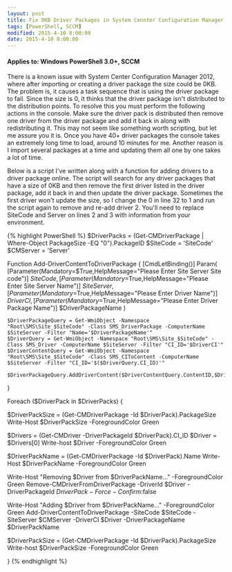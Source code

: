 ```yaml
---
layout: post
title: Fix 0KB Driver Packages in System Cennter Configuration Manager 2012 with PowerShell
tags: [PowerShell, SCCM]
modified: 2015-4-10 8:00:00
date: 2015-4-10 8:00:00
---
```

#### Applies to: Windows PowerShell 3.0+, SCCM

There is a known issue with System Center Configuration Manager 2012, where after importing or creating a driver package the size could be 0KB. The problem is, it causes a task sequence that is using the driver package to fail. Since the size is 0, it thinks that the driver package isn't distributed to the distribution points. To resolve this you must perform the following actions in the console. Make sure the driver pack is distributed then remove one driver from the driver package and add it back in along with redistributing it. This may not seem like something worth scripting, but let me assure you it is. Once you have 40+ driver packages the console takes an extremely long time to load, around 10 minutes for me. Another reason is I import several packages at a time and updating them all one by one takes a lot of time.

Below is a script I've written along with a function for adding drivers to a driver package online. The script will search for any driver packages that have a size of 0KB and then remove the first driver listed in the driver package, add it back in and then update the driver package. Sometimes the first driver won't update the size, so I change the 0 in line 32 to 1 and run the script again to remove and re-add driver 2. You'll need to replace SiteCode and Server on lines 2 and 3 with information from your environment.

{% highlight PowerShell %}
$DriverPacks = (Get-CMDriverPackage | Where-Object PackageSize -EQ "0").PackageID
$SiteCode = 'SiteCode'
$CMServer = 'Server'

Function Add-DriverContentToDriverPackage
{
    [CmdLetBinding()]
    Param(
    [Parameter(Mandatory=$True,HelpMessage="Please Enter Site Server Site code")]
              $SiteCode,
    [Parameter(Mandatory=$True,HelpMessage="Please Enter Site Server Name")]
              $SiteServer,
    [Parameter(Mandatory=$True,HelpMessage="Please Enter Driver Name")]
              $DriverCI,
    [Parameter(Mandatory=$True,HelpMessage="Please Enter Driver Package Name")]
              $DriverPackageName
         )     

    $DriverPackageQuery = Get-WmiObject -Namespace "Root\SMS\Site_$SiteCode" -Class SMS_DriverPackage -ComputerName $SiteServer -Filter "Name='$DriverPackageName'"
    $DriverQuery = Get-WmiObject -Namespace "Root\SMS\Site_$SiteCode" -Class SMS_Driver -ComputerName $SiteServer -Filter "CI_ID='$DriverCI'"
    $DriverContentQuery = Get-WmiObject -Namespace "Root\SMS\Site_$SiteCode" -Class SMS_CIToContent -ComputerName $SiteServer -Filter "CI_ID='$($DriverQuery.CI_ID)'"

    $DriverPackageQuery.AddDriverContent($DriverContentQuery.ContentID,$DriverQuery.ContentSourcePath,$False)
}

Foreach ($DriverPack in $DriverPacks) {

$DriverPackSize = (Get-CMDriverPackage -Id $DriverPack).PackageSize
Write-Host $DriverPackSize -ForegroundColor Green

$Drivers = (Get-CMDriver -DriverPackageId $DriverPack).CI_ID
$Driver = $Drivers[0]
Write-host $Driver -ForegroundColor Green

$DriverPackName = (Get-CMDriverPackage -Id $DriverPack).Name
Write-Host $DriverPackName -ForegroundColor Green

Write-Host "Removing $Driver from $DriverPackName..." -ForegroundColor Green
Remove-CMDriverFromDriverPackage -DriverId $Driver -DriverPackageId $DriverPack -Force -Confirm:$false

Write-Host "Adding $Driver from $DriverPackName..." -ForegroundColor Green
Add-DriverContentToDriverPackage -SiteCode $SiteCode -SiteServer $CMServer -DriverCI $Driver -DriverPackageName $DriverPackName

$DriverPackSize = (Get-CMDriverPackage -Id $DriverPack).PackageSize
Write-host $DriverPackSize -ForegroundColor Green

}
{% endhighlight %}